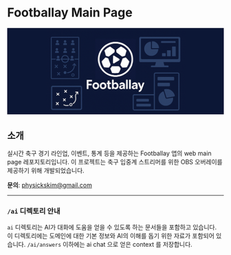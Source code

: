 # Footballay Main Page

![footballay](/assets/footballay_cover.png)

## 소개

실시간 축구 경기 라인업, 이벤트, 통계 등을 제공하는 Footballay 앱의 web main page 레포지토리입니다. 이 프로젝트는 축구 입중계 스트리머를 위한 OBS 오버레이를 제공하기 위해 개발되었습니다.

**문의**: physickskim@gmail.com

---

### `/ai` 디렉토리 안내

`ai` 디렉토리는 AI가 대화에 도움을 얻을 수 있도록 하는 문서들을 포함하고 있습니다. 이 디렉토리에는 도메인에 대한 기본 정보와 AI의 이해를 돕기 위한 자료가 포함되어 있습니다. `/ai/answers` 이하에는 ai chat 으로 얻은 context 를 저장합니다.
